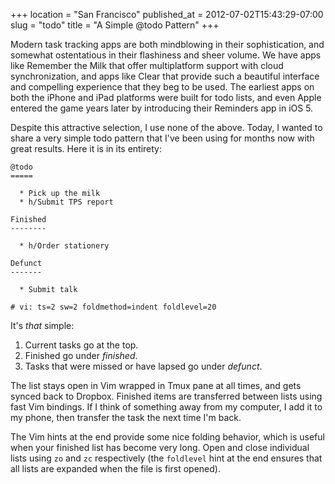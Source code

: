 +++
location = "San Francisco"
published_at = 2012-07-02T15:43:29-07:00
slug = "todo"
title = "A Simple @todo Pattern"
+++

Modern task tracking apps are both mindblowing in their sophistication, and somewhat ostentatious in their flashiness and sheer volume. We have apps like Remember the Milk that offer multiplatform support with cloud synchronization, and apps like Clear that provide such a beautiful interface and compelling experience that they beg to be used. The earliest apps on both the iPhone and iPad platforms were built for todo lists, and even Apple entered the game years later by introducing their Reminders app in iOS 5.

Despite this attractive selection, I use none of the above. Today, I wanted to share a very simple todo pattern that I've been using for months now with great results. Here it is in its entirety:

```
@todo
=====

  * Pick up the milk
  * h/Submit TPS report

Finished
--------

  * h/Order stationery

Defunct
-------

  * Submit talk

# vi: ts=2 sw=2 foldmethod=indent foldlevel=20
```

It's _that_ simple:

1. Current tasks go at the top.
2. Finished go under _finished_.
3. Tasks that were missed or have lapsed go under _defunct_.

The list stays open in Vim wrapped in Tmux pane at all times, and gets synced back to Dropbox. Finished items are transferred between lists using fast Vim bindings. If I think of something away from my computer, I add it to my phone, then transfer the task the next time I'm back.

The Vim hints at the end provide some nice folding behavior, which is useful when your finished list has become very long. Open and close individual lists using `zo` and `zc` respectively (the `foldlevel` hint at the end ensures that all lists are expanded when the file is first opened).
